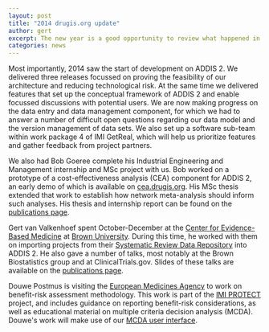 ```yaml
---
layout: post
title: "2014 drugis.org update"
author: gert
excerpt: The new year is a good opportunity to review what happened in 2014.
categories: news
---
```


Most importantly, 2014 saw the start of development on ADDIS 2.
We delivered three releases focussed on proving the feasibility of our architecture and reducing technological risk.
At the same time we delivered features that set up the conceptual framework of ADDIS 2 and enable focussed discussions with potential users.
We are now making progress on the data entry and data management component, for which we had to answer a number of difficult open questions regarding our data model and the version management of data sets.
We also set up a software sub-team within work package 4 of IMI GetReal, which will help us prioritize features and gather feedback from project partners.

We also had Bob Goeree complete his Industrial Engineering and Management internship and MSc project with us.
Bob worked on a prototype of a cost-effectiveness analysis (CEA) component for ADDIS 2, an early demo of which is available on [cea.drugis.org](https://cea.drugis.org/).
His MSc thesis extended that work to establish how network meta-analysis should inform such analyses.
His thesis and internship report can be found on the [publications page](/research/publications/).

Gert van Valkenhoef spent October-December at the [Center for Evidence-Based Medicine](http://www.cebm.brown.edu/) at [Brown University](http://brown.edu/).
During this time, he worked with them on importing projects from their [Systematic Review Data Repository](http://srdr.ahrq.gov/) into ADDIS 2.
He also gave a number of talks, most notably at the Brown Biostatistics group and at ClinicalTrials.gov.
Slides of these talks are available on the [publications page](/research/publications/).

Douwe Postmus is visiting the [European Medicines Agency](http://www.ema.europa.eu/) to work on benefit-risk assessment methodology.
This work is part of the [IMI PROTECT](http://www.imi-protect.eu/) project, and includes guidance on reporting benefit-risk considerations, as well as educational material on multiple criteria decision analysis (MCDA).
Douwe's work will make use of our [MCDA user interface](/software/mcda).

